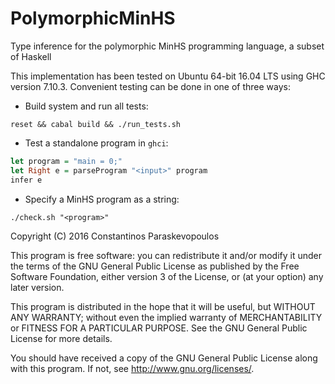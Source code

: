 # PolymorphicMinHS
Type inference for the polymorphic MinHS programming language, a subset of Haskell

This implementation has been tested on Ubuntu 64-bit 16.04 LTS using GHC version 7.10.3. Convenient testing can be done in one of three ways:

* Build system and run all tests:

```
reset && cabal build && ./run_tests.sh
```

* Test a standalone program in `ghci`:

```haskell
let program = "main = 0;"
let Right e = parseProgram "<input>" program
infer e
```

* Specify a MinHS program as a string:

```
./check.sh "<program>"
```

Copyright (C) 2016 Constantinos Paraskevopoulos

This program is free software: you can redistribute it and/or modify
it under the terms of the GNU General Public License as published by
the Free Software Foundation, either version 3 of the License, or
(at your option) any later version.

This program is distributed in the hope that it will be useful,
but WITHOUT ANY WARRANTY; without even the implied warranty of
MERCHANTABILITY or FITNESS FOR A PARTICULAR PURPOSE.  See the
GNU General Public License for more details.

You should have received a copy of the GNU General Public License
along with this program.  If not, see <http://www.gnu.org/licenses/>.
